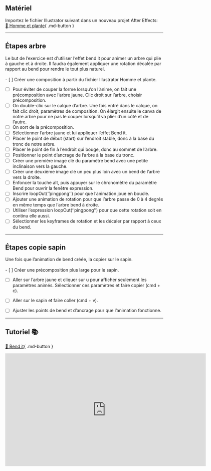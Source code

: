


## Matériel

Importez le fichier Illustrator suivant dans un nouveau projet After Effects:   
[📁 Homme et plante](https://cmontmorency365-my.sharepoint.com/:u:/g/personal/lora_boisvert_cmontmorency_qc_ca/ESz1fLdIdnpOmwPS67Hp6tYBaEf4S9LIdNb1Y2zBKnWtNA?e=EvDAtL){ .md-button }   <br>

***  

## Étapes arbre
Le but de l’exercice est d'utiliser l’effet bend it pour animer un arbre qui plie à gauche et à droite. Il faudra également appliquer une rotation décalée par rapport au bend pour rendre le tout plus naturel.     
<br>- [ ] Créer une composition à partir du fichier Illustrator Homme et plante.
- [ ] Pour éviter de couper la forme lorsqu’on l’anime, on fait une précomposition avec l’arbre jaune. Clic droit sur l’arbre, choisir précomposition.
- [ ] On double-clic sur le calque d’arbre. Une fois entré dans le calque, on fait clic droit, paramètres de composition. On élargit ensuite le canva de notre arbre pour ne pas le couper lorsqu’il va plier d’un côté et de l’autre.
- [ ] On sort de la précomposition.
- [ ] Sélectionner l’arbre jaune et lui appliquer l’effet Bend it.
- [ ] Placer le point de début (start) sur l’endroit stable, donc à la base du tronc de notre arbre.
- [ ] Placer le point de fin à l’endroit qui bouge, donc au sommet de l’arbre.
- [ ] Positionner le point d’ancrage de l’arbre à la base du tronc.
- [ ] Créer une première image clé du paramètre bend avec une petite inclinaison vers la gauche.
- [ ] Créer une deuxième image clé un peu plus loin avec un bend de l’arbre vers la droite.
- [ ] Enfoncer la touche alt, puis appuyer sur le chronomètre du paramètre Bend pour ouvrir la fenêtre expression.
- [ ] Inscrire loopOut(‘’pingpong’’) pour que l’animation joue en boucle.
- [ ] Ajouter une animation de rotation pour que l’arbre passe de 0 à 4 degrés en même temps que l’arbre bend à droite.
- [ ] Utiliser l’expression loopOut(‘’pingpong’’) pour que cette rotation soit en continu elle aussi.
- [ ] Sélectionner les keyframes de rotation et les décaler par rapport à ceux du bend.

***  
## Étapes copie sapin
Une fois que l’animation de bend créée, la copier sur le sapin.     
<br>- [ ] Créer une précomposition plus large pour le sapin.
- [ ] Aller sur l’arbre jaune et cliquer sur u pour afficher seulement les paramètres animés. Sélectionner ces paramètres et faire copier (cmd + c).
- [ ] Aller sur le sapin et faire coller (cmd + v).
- [ ] Ajuster les points de bend et d’ancrage pour que l’animation fonctionne.


***  


## Tutoriel 📚
[📁 Bend it](https://cmontmorency365.sharepoint.com/:v:/s/TIM-582214-Animation2d77/ESKGZY5CKUBGvHl2i6FtASQBGNrbN2CLUvsuu-Q5HKNI8w?e=O99Cuc){ .md-button }   <br>   
<iframe src="https://cmontmorency365.sharepoint.com/sites/TIM-582214-Animation2d77/_layouts/15/embed.aspx?UniqueId=8e658622-2942-4640-bc79-768ba16d0124&embed=%7B%22ust%22%3Atrue%2C%22hv%22%3A%22CopyEmbedCode%22%7D&referrer=StreamWebApp&referrerScenario=EmbedDialog.Create" width="640" height="360" frameborder="0" scrolling="no" allowfullscreen title="01_vent_dans_arbres_bend_it.mov"></iframe>